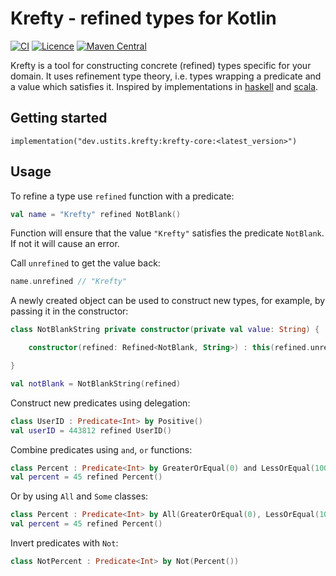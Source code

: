 # Krefty - refined types for Kotlin

[![CI](https://github.com/ustits/krefty/actions/workflows/build.yml/badge.svg)](https://github.com/ustits/krefty/actions/workflows/build.yml)
[![Licence](https://img.shields.io/github/license/ustits/krefty)](https://github.com/ustits/krefty/blob/main/LICENSE)
[![Maven Central](https://maven-badges.herokuapp.com/maven-central/dev.ustits.krefty/krefty-core/badge.svg)](https://maven-badges.herokuapp.com/maven-central/dev.ustits.krefty/krefty-core)

Krefty is a tool for constructing concrete (refined) types specific for your domain. It uses refinement type theory,
i.e. types wrapping a predicate and a value which satisfies it. Inspired by implementations
in [haskell](https://github.com/nikita-volkov/refined)
and [scala](https://github.com/fthomas/refined).

## Getting started

```
implementation("dev.ustits.krefty:krefty-core:<latest_version>")
```

## Usage

To refine a type use `refined` function with a predicate:

```kotlin
val name = "Krefty" refined NotBlank()
```

Function will ensure that the value `"Krefty"` satisfies the predicate `NotBlank`. If not it will cause an error. 

Call `unrefined` to get the value back:

```kotlin
name.unrefined // "Krefty"
```

A newly created object can be used to construct new types, for example, 
by passing it in the constructor:

```kotlin
class NotBlankString private constructor(private val value: String) {

    constructor(refined: Refined<NotBlank, String>) : this(refined.unrefined)

}

val notBlank = NotBlankString(refined)
```

Construct new predicates using delegation:

```kotlin
class UserID : Predicate<Int> by Positive()
val userID = 443812 refined UserID()
```

Combine predicates using `and`, `or` functions:

```kotlin
class Percent : Predicate<Int> by GreaterOrEqual(0) and LessOrEqual(100)
val percent = 45 refined Percent()
```

Or by using `All` and `Some` classes:

```kotlin
class Percent : Predicate<Int> by All(GreaterOrEqual(0), LessOrEqual(100))
val percent = 45 refined Percent()
```

Invert predicates with `Not`:

```kotlin
class NotPercent : Predicate<Int> by Not(Percent())
```
